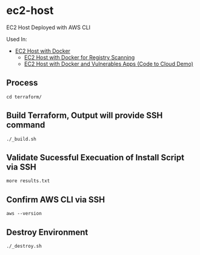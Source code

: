# ec2-host
EC2 Host Deployed with AWS CLI

Used In:
- [EC2 Host with Docker](https://github.com/jonhurtt/ec2-docker-host)
    - [EC2 Host with Docker for Registry Scanning](https://github.com/jonhurtt/ec2-registry-scanner)
    - [EC2 Host with Docker and Vulnerables Apps (Code to Cloud Demo)](https://github.com/jonhurtt/code-to-cloud-demo)
## Process
```
cd terraform/
```

## Build Terraform, Output will provide SSH command
```
./_build.sh
```

## Validate Sucessful Execuation of Install Script via SSH
```
more results.txt
```

## Confirm AWS CLI via SSH
```
aws --version
```

## Destroy Environment
```
./_destroy.sh
```